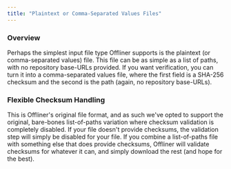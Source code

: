 ```yaml
---
title: "Plaintext or Comma-Separated Values Files"
---
```


### Overview

Perhaps the simplest input file type Offliner supports is the plaintext (or comma-separated values) file. This file can be as simple as a list of paths, with no repository base-URLs provided. If you want verification, you can turn it into a comma-separated values file, where the first field is a SHA-256 checksum and the second is the path (again, no repository base-URLs).

### Flexible Checksum Handling

This is Offliner's original file format, and as such we've opted to support the original, bare-bones list-of-paths variation where checksum validation is completely disabled. If your file doesn't provide checksums, the validation step will simply be disabled for your file. If you combine a list-of-paths file with something else that does provide checksums, Offliner will validate checksums for whatever it can, and simply download the rest (and hope for the best).
 
